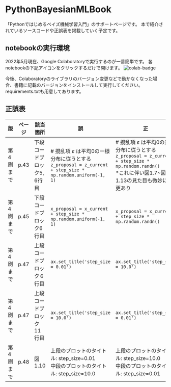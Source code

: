 # PythonBayesianMLBook
「Pythonではじめるベイズ機械学習入門」のサポートページです。
本で紹介されているソースコードや正誤表を掲載していく予定です。

## notebookの実行環境
2022年5月現在、Google Colaboratoryで実行するのが一番簡単です。 各notebookの下記アイコンをクリックするだけで開けます。 
![colab-badge](https://colab.research.google.com/assets/colab-badge.svg)

今後、Colaboratoryのライブラリのバージョン変更などで動かなくなった場合、書籍に記載のバージョンをインストールして実行してください。requirements.txtも用意してあります。 

## 正誤表

| 版 | ページ | 該当箇所 | 誤 | 正 |
| --- | --- | --- | --- | --- |
| 第4刷まで | p.43 | 下段コードブロック5, 6行目 | # 撹乱項 $\varepsilon$ は平均0の一様分布に従うとする<br>`z_proposal = z_current + step_size * np.random.uniform(-1, 1)` | # 撹乱項 $\varepsilon$ は平均0の正規分布に従うとする<br>`z_proposal = z_current + step_size * np.random.randn()`<br>*これに伴い図1.7~図1.13の見た目も微妙に変更あり |
| 第4刷まで | p.45 | 下段コードブロック6行目 | `x_proposal = x_current + step_size * np.random.uniform(-1, 1)` | `x_proposal = x_current + step_size * np.random.randn()` |
| 第4刷まで | p.47 | 上段コードブロック６行目 | `ax.set_title('step_size = 0.01')` | `ax.set_title('step_size = 10.0')` |
| 第4刷まで | p.47 | 上段コードブロック11行目 | `ax.set_title('step_size = 10.0')` | `ax.set_title('step_size = 0.01')` |
| 第4刷まで | p.48 | 図 1.10 | 上段のプロットのタイトル: step_size=0.01<br>中段のプロットのタイトル: step_size=10.0 | 上段のプロットのタイトル: step_size=10.0<br>中段のプロットのタイトル: step_size=0.01 |

